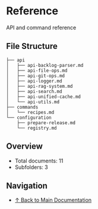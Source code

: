 # Reference

API and command reference

## File Structure

```
├── api
│   ├── api-backlog-parser.md
│   ├── api-file-ops.md
│   ├── api-git-ops.md
│   ├── api-logger.md
│   ├── api-rag-system.md
│   ├── api-search.md
│   ├── api-unified-cache.md
│   └── api-utils.md
├── commands
│   └── recipes.md
└── configuration
    ├── prepare-release.md
    └── registry.md
```

## Overview

- Total documents: 11
- Subfolders: 3

## Navigation

- [↑ Back to Main Documentation](../)
